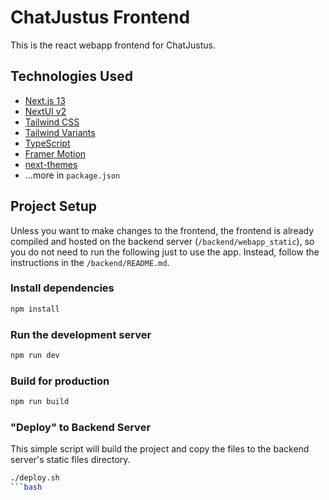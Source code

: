 # ChatJustus Frontend

This is the react webapp frontend for ChatJustus.

## Technologies Used

- [Next.js 13](https://nextjs.org/docs/getting-started)
- [NextUI v2](https://nextui.org/)
- [Tailwind CSS](https://tailwindcss.com/)
- [Tailwind Variants](https://tailwind-variants.org)
- [TypeScript](https://www.typescriptlang.org/)
- [Framer Motion](https://www.framer.com/motion/)
- [next-themes](https://github.com/pacocoursey/next-themes)
- ...more in `package.json`

## Project Setup

Unless you want to make changes to the frontend, the frontend is already compiled and hosted on the backend server (`/backend/webapp_static`), so you do not need to run the following just to use the app. Instead, follow the instructions in the `/backend/README.md`.

### Install dependencies

```bash
npm install
```

### Run the development server

```bash
npm run dev
```

### Build for production

```bash
npm run build
```

### "Deploy" to Backend Server

This simple script will build the project and copy the files to the backend server's static files directory.

```bash
./deploy.sh
```bash